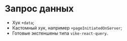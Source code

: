 # Запрос данных

<style>
[data-slidev-no="26"] {
    ul, code {
        font-size: 1.5rem !important;
    }
}
</style>

- Хук `+data`;
- Кастомный хук, например `+pageInitiatedOnServer`;
- Готовые экстеншены типа `vike-react-query`.


